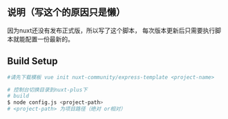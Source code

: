 ## 说明（写这个的原因只是懒）
因为nuxt还没有发布正式版，所以写了这个脚本，
每次版本更新后只需要执行脚本就能配置一份最新的。

## Build Setup

``` bash
#请先下载模板 vue init nuxt-community/express-template <project-name>

# 控制台切换目录到nuxt-plus下
# build
$ node config.js <project-path>
# <project-path> 为项目路径（绝对 or相对）
